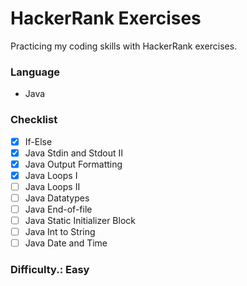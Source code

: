 # HackerRank Exercises

Practicing my coding skills with HackerRank exercises.

### Language

- Java

### Checklist

- [x] If-Else
- [x] Java Stdin and Stdout II
- [x] Java Output Formatting
- [x] Java Loops I
- [ ] Java Loops II
- [ ] Java Datatypes
- [ ] Java End-of-file
- [ ] Java Static Initializer Block
- [ ] Java Int to String
- [ ] Java Date and Time

### Difficulty.: Easy